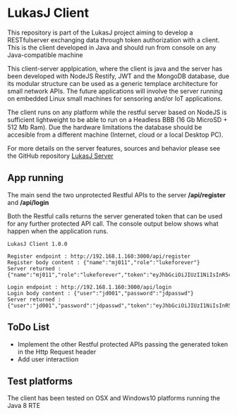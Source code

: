 # LukasJ Client
This repository is part of the LukasJ project aiming to develop a RESTfulserver exchanging data through token
authorization with a client.
This is the client developed in Java and should run from console on any Java-compatible machine

This client-server applpication, where the client is java and the server has been developed with NodeJS Restify, JWT and the MongoDB database, due its modular structure can be used as a generic templace architecture for small network APIs. The future applications will involve the server running on embedded Linux small machines for sensoring and/or IoT applications.

The client runs on any platform while the restful server based on NodeJS is sufficient lightweight to be able to run on a Headless BBB (16 Gb MicroSD + 512 Mb Ram). Due the hardware limitations the database should be accesible from a different machine (Internet, cloud or a local Desktop PC).

For more details on the server features, sources and behavior please see the GitHub repository [LukasJ Server](https://alicemirror.github.io/LukasJ_Server/)

## App running
The main send the two unprotected Restful APIs to the server **/api/register** and **/api/login**

Both the Restful calls returns the server generated token that can be used for any further protected API call. The console output below shows what happen when the application runs.
```
LukasJ Client 1.0.0

Register endpoint : http://192.168.1.160:3000/api/register
Register body content : {"name":"mj011","role":"lukeforever"}
Server returned : {"name":"mj011","role":"lukeforever","token":"eyJhbGciOiJIUzI1NiIsInR5cCI6IkpXVCJ9.eyJuYW1lIjoibWowMTEiLCJyb2xlIjoibHVrZWZvcmV2ZXIiLCJpYXQiOjE1MjMxMzYwMjd9.3yLM37vyX4Kgn8HWml9BlDn7Zw0TwaNHzWQeEAK2jpI"}

Login endpoint : http://192.168.1.160:3000/api/login
Login body content : {"user":"jd001","password":"jdpasswd"}
Server returned : {"user":"jd001","password":"jdpasswd","token":"eyJhbGciOiJIUzI1NiIsInR5cCI6IkpXVCJ9.eyJ1c2VyIjoiamQwMDEiLCJwYXNzd29yZCI6ImpkcGFzc3dkIiwiaWF0IjoxNTIzMTM2MDI3fQ.nHBpbPcbnkt5mevQto8Pa8qSsTR258Tf_IJE8MosDGs"}**
```

## ToDo List
- Implement the other Restful protected APIs passing the generated token in the Http Request header
- Add user interactiion

## Test platforms
The client has been tested on OSX and Windows10 platforms running the Java 8 RTE
